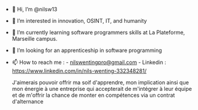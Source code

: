 - 👋 Hi, I’m @nilsw13
- 👀 I’m interested in innovation, OSINT, IT, and humanity 
- 🌱 I’m currently learning software programmers skills at La Plateforme, Marseille campus.
- 💞️ I’m looking for an apprenticeship in software programming
- 📫 How to reach me : - nilswentingpro@gmail.com
                        - Linkedin : https://www.linkedin.com/in/nils-wenting-332348281/


  J'aimerais pouvoir offrir ma soif d'apprendre, mon implication ainsi que mon énergie à une entreprise qui accepterait de m'intégrer à leur équipe et de m'offrir la chance de monter en compétences via un contrat     
  d'alternance

<!---
nilsw13/nilsw13 is a ✨ special ✨ repository because its `README.md` (this file) appears on your GitHub profile.
You can click the Preview link to take a look at your changes.
--->
